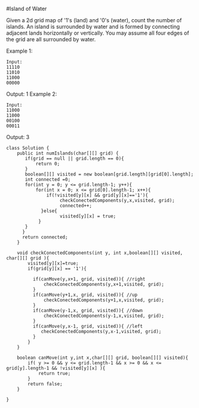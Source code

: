 #Island of Water

Given a 2d grid map of '1's (land) and '0's (water), count the number of islands. An island is surrounded by water and is formed by connecting adjacent lands horizontally or vertically. You may assume all four edges of the grid are all surrounded by water.

Example 1:
```
Input:
11110
11010
11000
00000
```
Output: 1
Example 2:
```
Input:
11000
11000
00100
00011
```
Output: 3


```
class Solution {
    public int numIslands(char[][] grid) {
       if(grid == null || grid.length == 0){
           return 0;
       } 
       boolean[][] visited = new boolean[grid.length][grid[0].length];
       int connected =0;      
       for(int y = 0; y <= grid.length-1; y++){
           for(int x = 0; x <= grid[0].length-1; x++){
               if(!visited[y][x] && grid[y][x]=='1'){
                    checkConectedComponents(y,x,visited, grid);
                    connected++;
             }else{
                    visited[y][x] = true;
            }               
       }
      }
      return connected;  
    }
    
    void checkConectedComponents(int y, int x,boolean[][] visited, char[][] grid ){
        visited[y][x]=true;
        if(grid[y][x] == '1'){
        
          if(canMove(y,x+1, grid, visited)){ //right
              checkConectedComponents(y,x+1,visited, grid);
          }
          if(canMove(y+1,x, grid, visited)){ //up
              checkConectedComponents(y+1,x,visited, grid);
          }
          if(canMove(y-1,x, grid, visited)){ //down
              checkConectedComponents(y-1,x,visited, grid);
          }
          if(canMove(y,x-1, grid, visited)){ //left
             checkConectedComponents(y,x-1,visited, grid);
          }     
        }
    }
    
    boolean canMove(int y,int x,char[][] grid, boolean[][] visited){
        if( y >= 0 && y <= grid.length-1 && x >= 0 && x <= grid[y].length-1 && !visited[y][x] ){
            return true;
        }
        return false;
    }
          
}
    
    
  
    
    
    

```
